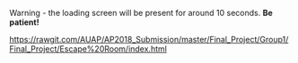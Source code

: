 Warning - the loading screen will be present for around 10 seconds. **Be patient!**

https://rawgit.com/AUAP/AP2018_Submission/master/Final_Project/Group1/Final_Project/Escape%20Room/index.html

